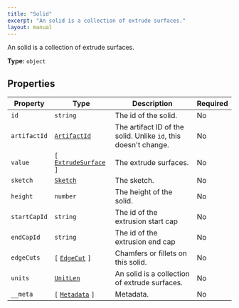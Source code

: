 ```yaml
---
title: "Solid"
excerpt: "An solid is a collection of extrude surfaces."
layout: manual
---
```


An solid is a collection of extrude surfaces.

**Type:** `object`





## Properties

| Property | Type | Description | Required |
|----------|------|-------------|----------|
| `id` |`string`| The id of the solid. | No |
| `artifactId` |[`ArtifactId`](/docs/kcl/types/ArtifactId)| The artifact ID of the solid.  Unlike `id`, this doesn't change. | No |
| `value` |`[` [`ExtrudeSurface`](/docs/kcl/types/ExtrudeSurface) `]`| The extrude surfaces. | No |
| `sketch` |[`Sketch`](/docs/kcl/types/Sketch)| The sketch. | No |
| `height` |`number`| The height of the solid. | No |
| `startCapId` |`string`| The id of the extrusion start cap | No |
| `endCapId` |`string`| The id of the extrusion end cap | No |
| `edgeCuts` |`[` [`EdgeCut`](/docs/kcl/types/EdgeCut) `]`| Chamfers or fillets on this solid. | No |
| `units` |[`UnitLen`](/docs/kcl/types/UnitLen)| An solid is a collection of extrude surfaces. | No |
| `__meta` |`[` [`Metadata`](/docs/kcl/types/Metadata) `]`| Metadata. | No |


